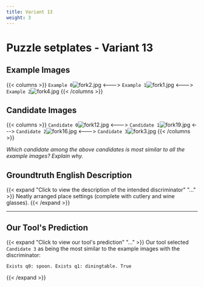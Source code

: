 ```yaml
---
title: Variant 13
weight: 3
---
```


# Puzzle setplates - Variant 13

## Example Images
{{< columns >}}
`Example 0`![fork2.jpg](/natscene_data/images/fork2.jpg)
<--->
`Example 1`![fork1.jpg](/natscene_data/images/fork1.jpg)
<--->
`Example 2`![fork4.jpg](/natscene_data/images/fork4.jpg)
{{< /columns >}}

## Candidate Images
{{< columns >}}
`Candidate 0`![fork12.jpg](/natscene_data/images/fork12.jpg)
<--->
`Candidate 1`![fork19.jpg](/natscene_data/images/fork19.jpg)
<--->
`Candidate 2`![fork16.jpg](/natscene_data/images/fork16.jpg)
<--->
`Candidate 3`![fork3.jpg](/natscene_data/images/fork3.jpg)
{{< /columns >}}

*Which candidate among the above candidates is most similar to all the example images? Explain why.*

## Groundtruth English Description

{{< expand "Click to view the description of the intended discriminator" "..." >}}
Neatly arranged place settings (complete with cutlery and wine glasses).
{{< /expand >}}

---



## Our Tool's Prediction

{{< expand "Click to view our tool's prediction" "..." >}}
Our tool selected `Candidate 3` as being the most similar to the example images with the discriminator:
```plaintext
Exists q0: spoon. Exists q1: diningtable. True
```
{{< /expand >}}

